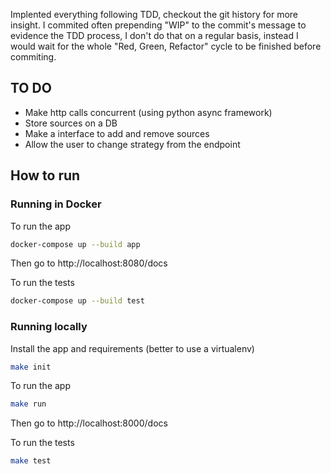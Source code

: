 Implented everything following TDD, checkout the git history for more insight.
I commited often prepending "WIP" to the commit's message to evidence the TDD
process, I don't do that on a regular basis, instead I would wait for the whole
"Red, Green, Refactor" cycle to be finished before commiting.

## TO DO

- Make http calls concurrent (using python async framework)
- Store sources on a DB
- Make a interface to add and remove sources
- Allow the user to change strategy from the endpoint

## How to run

### Running in Docker

To run the app

```bash
docker-compose up --build app
```

Then go to http://localhost:8080/docs

To run the tests

```bash
docker-compose up --build test
```

### Running locally

Install the app and requirements (better to use a virtualenv)

```bash
make init
```

To run the app

```bash
make run
```

Then go to http://localhost:8000/docs

To run the tests

```bash
make test
```

